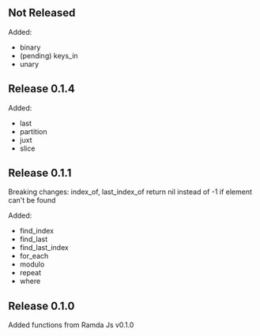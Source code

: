 Not Released
---------------

Added:

* binary
* (pending) keys_in
* unary

Release 0.1.4
---------------

Added:

* last
* partition
* juxt
* slice

Release 0.1.1
---------------

Breaking changes: index_of, last_index_of return nil instead of -1 if element can't be found

Added:

* find_index
* find_last
* find_last_index
* for_each
* modulo
* repeat
* where

Release 0.1.0
---------------
Added functions from Ramda Js v0.1.0

